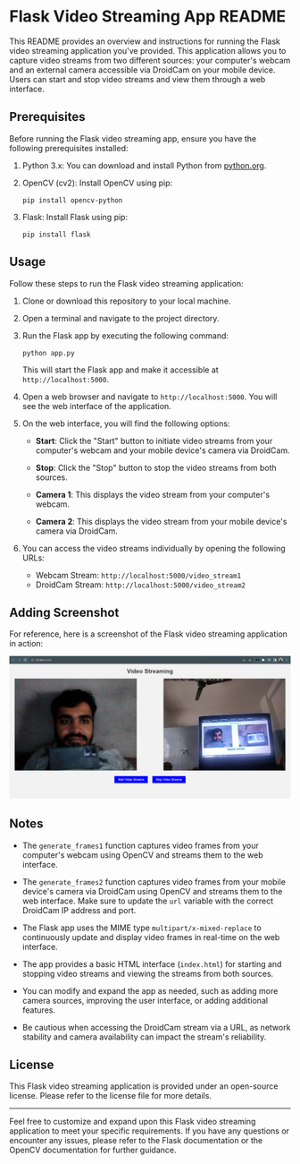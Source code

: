 # Flask Video Streaming App README

This README provides an overview and instructions for running the Flask video streaming application you've provided. This application allows you to capture video streams from two different sources: your computer's webcam and an external camera accessible via DroidCam on your mobile device. Users can start and stop video streams and view them through a web interface.

## Prerequisites

Before running the Flask video streaming app, ensure you have the following prerequisites installed:

1. Python 3.x: You can download and install Python from [python.org](https://www.python.org/downloads/).

2. OpenCV (cv2): Install OpenCV using pip:
   ```
   pip install opencv-python
   ```

3. Flask: Install Flask using pip:
   ```
   pip install flask
   ```

## Usage

Follow these steps to run the Flask video streaming application:

1. Clone or download this repository to your local machine.

2. Open a terminal and navigate to the project directory.

3. Run the Flask app by executing the following command:
   ```
   python app.py
   ```

   This will start the Flask app and make it accessible at `http://localhost:5000`.

4. Open a web browser and navigate to `http://localhost:5000`. You will see the web interface of the application.

5. On the web interface, you will find the following options:

   - **Start**: Click the "Start" button to initiate video streams from your computer's webcam and your mobile device's camera via DroidCam.

   - **Stop**: Click the "Stop" button to stop the video streams from both sources.

   - **Camera 1**: This displays the video stream from your computer's webcam.

   - **Camera 2**: This displays the video stream from your mobile device's camera via DroidCam.

6. You can access the video streams individually by opening the following URLs:

   - Webcam Stream: `http://localhost:5000/video_stream1`
   - DroidCam Stream: `http://localhost:5000/video_stream2`

## Adding Screenshot

For reference, here is a screenshot of the Flask video streaming application in action:

![Flask Video Streaming App Screenshot](screenshot.png)

## Notes

- The `generate_frames1` function captures video frames from your computer's webcam using OpenCV and streams them to the web interface.

- The `generate_frames2` function captures video frames from your mobile device's camera via DroidCam using OpenCV and streams them to the web interface. Make sure to update the `url` variable with the correct DroidCam IP address and port.

- The Flask app uses the MIME type `multipart/x-mixed-replace` to continuously update and display video frames in real-time on the web interface.

- The app provides a basic HTML interface (`index.html`) for starting and stopping video streams and viewing the streams from both sources.

- You can modify and expand the app as needed, such as adding more camera sources, improving the user interface, or adding additional features.

- Be cautious when accessing the DroidCam stream via a URL, as network stability and camera availability can impact the stream's reliability.

## License

This Flask video streaming application is provided under an open-source license. Please refer to the license file for more details.

---

Feel free to customize and expand upon this Flask video streaming application to meet your specific requirements. If you have any questions or encounter any issues, please refer to the Flask documentation or the OpenCV documentation for further guidance.
